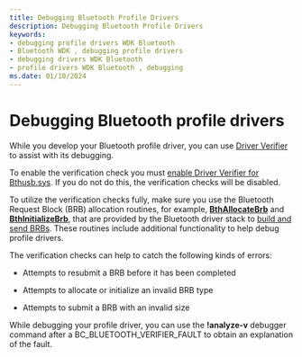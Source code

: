 ```yaml
---
title: Debugging Bluetooth Profile Drivers
description: Debugging Bluetooth Profile Drivers
keywords:
- debugging profile drivers WDK Bluetooth
- Bluetooth WDK , debugging profile drivers
- debugging drivers WDK Bluetooth
- profile drivers WDK Bluetooth , debugging
ms.date: 01/10/2024
---
```


# Debugging Bluetooth profile drivers

While you develop your Bluetooth profile driver, you can use [Driver Verifier](../devtest/driver-verifier.md) to assist with its debugging.

To enable the verification check you must [enable Driver Verifier for Bthusb.sys](../devtest/selecting-drivers-to-be-verified.md). If you do not do this, the verification checks will be disabled.

To utilize the verification checks fully, make sure you use the Bluetooth Request Block (BRB) allocation routines, for example, [**BthAllocateBrb**](/windows-hardware/drivers/ddi/bthddi/nc-bthddi-pfnbth_allocate_brb) and [**BthInitializeBrb**](/windows-hardware/drivers/ddi/bthddi/nc-bthddi-pfnbth_initialize_brb), that are provided by the Bluetooth driver stack to [build and send BRBs](building-and-sending-a-brb.md). These routines include additional functionality to help debug profile drivers.

The verification checks can help to catch the following kinds of errors:

- Attempts to resubmit a BRB before it has been completed

- Attempts to allocate or initialize an invalid BRB type

- Attempts to submit a BRB with an invalid size

While debugging your profile driver, you can use the **!analyze-v** debugger command after a BC\_BLUETOOTH\_VERIFIER\_FAULT to obtain an explanation of the fault.
